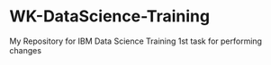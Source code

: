 # WK-DataScience-Training
My Repository for IBM Data Science Training 
1st task for performing changes
